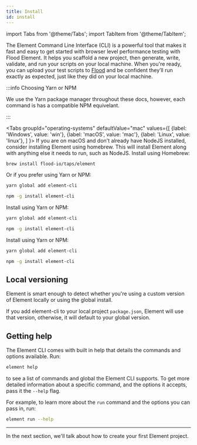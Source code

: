 ```yaml
---
title: Install
id: install
---
```


import Tabs from '@theme/Tabs';
import TabItem from '@theme/TabItem';

The Element Command Line Interface (CLI) is a powerful tool that makes it fast and easy to get started with browser level performance testing with Flood Element. It helps you scaffold a new project, then generate, write, validate, and run your scripts on your local machine. When you're ready, you can upload your test scripts to [Flood](https://flood.io) and be confident they’ll run exactly as expected, just like they did on your local machine.

:::info Choosing Yarn or NPM

We use the Yarn package manager throughout these docs, however, each command is has a compatible NPM equivelant.

:::


<Tabs
  groupId="operating-systems"
  defaultValue="mac"
  values={[
    {label: 'Windows', value: 'win'},
    {label: 'macOS', value: 'mac'},
    {label: 'Linux', value: 'linux'},
  ]
}>
  <TabItem value="mac">
  If you are on macOS and don't already have NodeJS installed, consider installing Element using homebrew.
  This will install Element along with anything else it needs to run, such as NodeJS.
Install using Homebrew:

```bash title="brew"
brew install flood-io/taps/element
```

Or if you prefer using Yarn or NPM:

```bash title="yarn"
yarn global add element-cli
```

```bash title="NPM"
npm -g install element-cli
```


  </TabItem>
  <TabItem value="win">
Install using Yarn or NPM:

```bash title="yarn"
yarn global add element-cli
```

```bash title="NPM"
npm -g install element-cli
```

  </TabItem>
  <TabItem value="linux">
    Install using Yarn or NPM:

```bash title="yarn"
yarn global add element-cli
```

```bash title="NPM"
npm -g install element-cli
```

  </TabItem>
</Tabs>

## Local versioning

Element is smart enough to detect whether you're using a custom version of Element locally or using the global install.

If you add element-cli to your local project `package.json`, Element will use that version, otherwise, it will default to your global version.

## Getting help

The Element CLI comes with built in help that details the commands and options available. Run:

```bash
element help
```

to see a list of commands and global the Element CLI supports. To get more detailed information about a specific command, and the options it accepts, pass it the `--help` flag.

For example, to learn more about the `run` command and the options you can pass in, run:

```bash
element run --help
```

---

In the next section, we'll talk about how to create your first Element project.

[NodeJS]: https://nodejs.org
